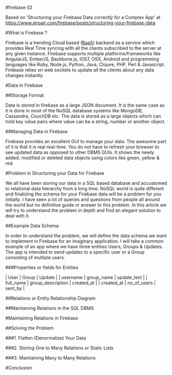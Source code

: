 #firebase 02

Based on 'Structuring your Firebase Data correctly for a Complex App' at https://www.airpair.com/firebase/posts/structuring-your-firebase-data


#What is Firebase ?

Firebase is a trending Cloud based ([BaaS](http://en.wikipedia.org/wiki/Mobile_Backend_as_a_service)) backend as a service which provides Real Time syncing with all the clients subscribed to the server at any given instance. Firebase supports multiple platforms/frameworks like AngularJS, EmberJS, Backbone.js, iOS7, OSX, Android and programming languages like Ruby, Node.js, Python, Java, Clojure, PHP, Perl & Javascript. Firebase relies on web sockets to update all the clients about any data changes instantly.

#Data In Firebase

##Storage Format

Data is stored in firebase as a large JSON document. It is the same case as it is done in most of the NoSQL database systems like MongoDB, Cassandra, CouchDB etc. The data is stored as a large objects which can hold key value pairs where value can be a string, number or another object. 

##Managing Data in Firebase

Firebase provides an excellent GUI to manage your data. The awesome part of it is that it is real real-time. You do not have to refresh your browser to see updated data as opposed to other DBMS GUIs. It shows the newly added, modified or deleted data objects using colors like green, yellow & red.

#Problem in Structuring your Data for Firebase

We all have been storing our data in a SQL based database and accustomed to relational data hierarchy from a long time. NoSQL world is quite different and finalizing the schema for your Firebase data will be a problem for you initially. I have seen a lot of queries and questions from people all around the world but no definitive guide or answer to this problem. In this article we will try to understand the problem in depth and find an elegant solution to deal with it.

##Example Data Schema

In order to understand the problem, we will define the data schema we want to implement in Firebase for an imaginary application. I will take a common example of an app where we have three entities Users, Groups & Updates. The app is intended to send updates to a specific user or a Group consisting of multiple users.

###Properties or fields for Entities

| User | Group | Update |
| username | group_name | update_text |
| full_name | group_description | created_at |
| created_at | no_of_users | sent_by |

##Relations or Entity Relationship Diagram

##Maintaining Relations in the SQL DBMS

#Maintaining Relations in Firebase

##Solving the Problem

###1. Flatten (Denormalize) Your Data

###2. Storing One to Many Relations or Static Lists

###3. Maintaining Many to Many Relations

#Conclusion

